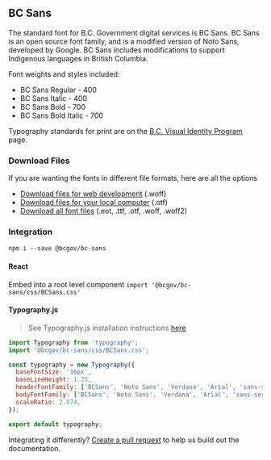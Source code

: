 ## BC Sans

The standard font for B.C. Government digital services is BC Sans. BC Sans is an open source font family, and is a modified version of Noto Sans, developed by Google. BC Sans includes modifications to support Indigenous languages in British Columbia.

Font weights and styles included:

* BC Sans Regular - 400
* BC Sans Italic - 400
* BC Sans Bold - 700
* BC Sans Bold Italic - 700

Typography standards for print are on the [B.C. Visual Identity Program](https://www2.gov.bc.ca/gov/content/governments/services-for-government/policies-procedures/bc-visual-identity/design-guidelines#palette-typography) page.


### Download Files

If you are wanting the fonts in different file formats, here are all the options
* [Download files for web development](https://www2.gov.bc.ca/assets/gov/british-columbians-our-governments/services-policies-for-government/policies-procedures-standards/web-content-development-guides/corporate-identity-assets/visid-files/bc-sans-font-woff.zip) (.woff)
* [Download files for your local computer](https://www2.gov.bc.ca/assets/gov/british-columbians-our-governments/services-policies-for-government/policies-procedures-standards/web-content-development-guides/corporate-identity-assets/visid-files/bc-sans-font-otf.zip) (.otf)
* [Download all font files](https://www2.gov.bc.ca/assets/gov/british-columbians-our-governments/services-policies-for-government/policies-procedures-standards/web-content-development-guides/corporate-identity-assets/visid-files/bc-sans-font-all.zip) (.eot, .ttf, .otf, .woff, .woff2)


### Integration
`npm i --save @bcgov/bc-sans`

#### React

Embed into a root level component
`import '@bcgov/bc-sans/css/BCSans.css'`

#### Typography.js
>See Typography.js installation instructions [here](https://github.com/KyleAMathews/typography.js)
```js
import Typography from 'typography';
import '@bcgov/bc-sans/css/BCSans.css';

const typography = new Typography({
  baseFontSize: '16px',
  baseLineHeight: 1.25,
  headerFontFamily: ['BCSans', 'Noto Sans', 'Verdana', 'Arial', 'sans-serif'],
  bodyFontFamily: ['BCSans', 'Noto Sans', 'Verdana', 'Arial', 'sans-serif'],
  scaleRatio: 2.074,
});

export default typography;
```

Integrating it differently? [Create a pull request](https://github.com/bcgov/bc-sans/pulls) to help us build out the documentation.


